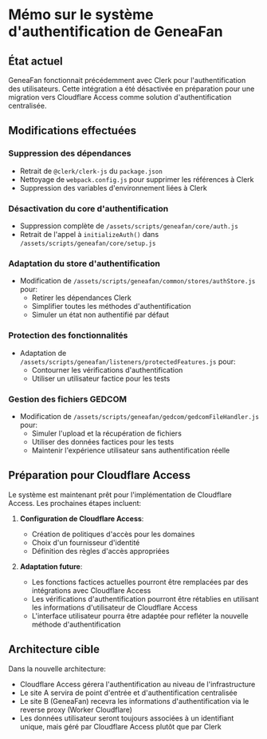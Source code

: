 # Mémo sur le système d'authentification de GeneaFan

## État actuel

GeneaFan fonctionnait précédemment avec Clerk pour l'authentification des utilisateurs. Cette intégration a été désactivée en préparation pour une migration vers Cloudflare Access comme solution d'authentification centralisée.

## Modifications effectuées

### Suppression des dépendances
- Retrait de `@clerk/clerk-js` du `package.json`
- Nettoyage de `webpack.config.js` pour supprimer les références à Clerk
- Suppression des variables d'environnement liées à Clerk

### Désactivation du core d'authentification
- Suppression complète de `/assets/scripts/geneafan/core/auth.js`
- Retrait de l'appel à `initializeAuth()` dans `/assets/scripts/geneafan/core/setup.js`

### Adaptation du store d'authentification
- Modification de `/assets/scripts/geneafan/common/stores/authStore.js` pour:
  - Retirer les dépendances Clerk
  - Simplifier toutes les méthodes d'authentification
  - Simuler un état non authentifié par défaut

### Protection des fonctionnalités
- Adaptation de `/assets/scripts/geneafan/listeners/protectedFeatures.js` pour:
  - Contourner les vérifications d'authentification
  - Utiliser un utilisateur factice pour les tests

### Gestion des fichiers GEDCOM
- Modification de `/assets/scripts/geneafan/gedcom/gedcomFileHandler.js` pour:
  - Simuler l'upload et la récupération de fichiers
  - Utiliser des données factices pour les tests
  - Maintenir l'expérience utilisateur sans authentification réelle

## Préparation pour Cloudflare Access

Le système est maintenant prêt pour l'implémentation de Cloudflare Access. Les prochaines étapes incluent:

1. **Configuration de Cloudflare Access**:
   - Création de politiques d'accès pour les domaines
   - Choix d'un fournisseur d'identité
   - Définition des règles d'accès appropriées

2. **Adaptation future**:
   - Les fonctions factices actuelles pourront être remplacées par des intégrations avec Cloudflare Access
   - Les vérifications d'authentification pourront être rétablies en utilisant les informations d'utilisateur de Cloudflare Access
   - L'interface utilisateur pourra être adaptée pour refléter la nouvelle méthode d'authentification

## Architecture cible

Dans la nouvelle architecture:
- Cloudflare Access gérera l'authentification au niveau de l'infrastructure
- Le site A servira de point d'entrée et d'authentification centralisée
- Le site B (GeneaFan) recevra les informations d'authentification via le reverse proxy (Worker Cloudflare)
- Les données utilisateur seront toujours associées à un identifiant unique, mais géré par Cloudflare Access plutôt que par Clerk